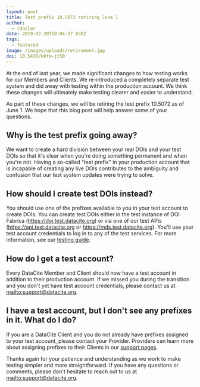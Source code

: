 ```yaml
---
layout: post
title: Test prefix 10.5072 retiring June 1
author:
  - rdasler
date: 2019-02-28T18:04:27.038Z
tags:
  - featured
image: /images/uploads/retirement.jpg
doi: 10.5438/k0fm-jt50
---
```

At the end of last year, we made significant changes to how testing works for our Members and Clients. We re-introduced a completely separate test system and did away with testing within the production account. We think these changes will ultimately make testing clearer and easier to understand. 

As part of these changes, we will be retiring the test prefix 10.5072 as of June 1. We hope that this blog post will help answer some of your questions. 

## Why is the test prefix going away? 

We want to create a hard division between your real DOIs and your test DOIs so that it's clear when you're doing something permanent and when you're not. Having a so-called "test prefix" in your production account that is incapable of creating any live DOIs contributes to the ambiguity and confusion that our test system updates were trying to solve. 

## How should I create test DOIs instead? 

You should use one of the prefixes available to you in your test account to create DOIs. You can create test DOIs either in the test instance of DOI Fabrica (<https://doi.test.datacite.org>) or via one of our test APIs (https://api.test.datacite.org or https://mds.test.datacite.org). You'll use your test account credentials to log in to any of the test services. For more information, see our [testing guide](https://support.datacite.org/docs/testing-guide). 

## How do I get a test account?

Every DataCite Member and Client should now have a test account in addition to their production account. If we missed you during the transition and you don't yet have test account credentials, please contact us at <mailto:support@datacite.org>. 

## I have a test account, but I don't see any prefixes in it. What do I do? 
If you are a DataCite Client and you do not already have prefixes assigned to your test account, please contact your Provider. Providers can learn more about assigning prefixes to their Clients in our [support pages](https://support.datacite.org/docs/create-a-client-in-fabrica-test#section-assign-a-prefix).

Thanks again for your patience and understanding as we work to make testing simpler and more straightforward. If you have any questions or comments, please don't hesitate to reach out to us at <mailto:support@datacite.org>.
